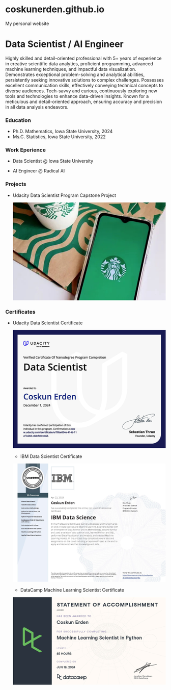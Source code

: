 # coskunerden.github.io
My personal website
# Data Scientist / AI Engineer
Highly skilled and detail-oriented professional with 5+ years of experience in creative scientific data analytics, proficient programming, advanced machine learning techniques, and impactful data visualization. Demonstrates exceptional problem-solving and analytical abilities, persistently seeking innovative solutions to complex challenges. Possesses excellent communication skills, effectively conveying technical concepts to diverse audiences. Tech-savvy and curious, continuously exploring new tools and technologies to enhance data-driven insights. Known for a meticulous and detail-oriented approach, ensuring accuracy and precision in all data analysis endeavors.

### Education
- Ph.D. Mathematics, Iowa State University, 2024
- Ms.C. Statistics, Iowa State University, 2022


### Work Eperience
- Data Scientist @ Iowa State University

- AI Engineer @ Radical AI

### Projects
- Udacity Data Scientist Program Capstone Project
  
  [![Project Image](https://raw.githubusercontent.com/CoskunErden/coskunerden.github.io/main/images/starbucks.jpg)](https://coskunerden.github.io/Udacity_DS_Capstone_Project/)

### Certificates
- Udacity Data Scientist Certificate
  
  [![Certificate Image](https://raw.githubusercontent.com/CoskunErden/coskunerden.github.io/main/images/UdacityDataScientistCertificate.jpg)](https://www.udacity.com/certificate/e/78be004e-41d4-11ef-b282-cb8cfd0cc463)

  - IBM Data Scientist Certificate
  
  [![Certificate Image2](https://raw.githubusercontent.com/CoskunErden/coskunerden.github.io/main/images/IBMDataScientistCertificate.jpg)](https://www.coursera.org/account/accomplishments/specialization/certificate/ZLRN24S8TJES)

  - DataCamp Machine Learning Scientist Certificate
  
  [![Certificate Image3](https://raw.githubusercontent.com/CoskunErden/coskunerden.github.io/main/images/MachineLearningScientistCertificate.jpg)](https://www.datacamp.com/statement-of-accomplishment/track/f108efec1dfd7a23657a814ff4db852e2c78b942?raw=1)
